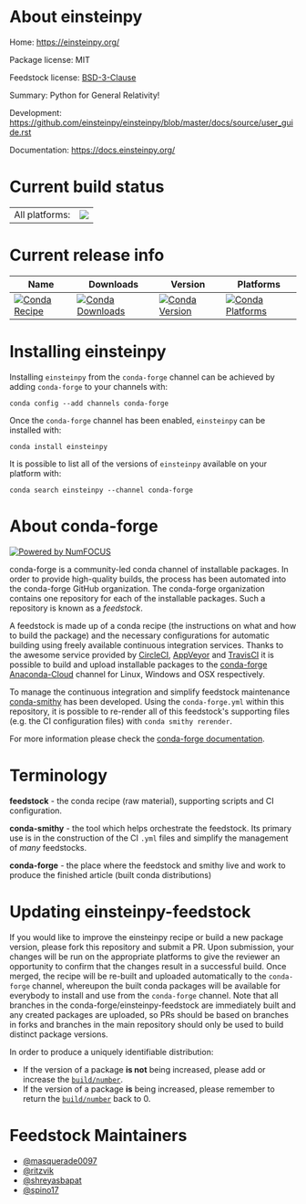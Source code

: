 About einsteinpy
================

Home: https://einsteinpy.org/

Package license: MIT

Feedstock license: [BSD-3-Clause](https://github.com/conda-forge/einsteinpy-feedstock/blob/master/LICENSE.txt)

Summary: Python for General Relativity!

Development: https://github.com/einsteinpy/einsteinpy/blob/master/docs/source/user_guide.rst

Documentation: https://docs.einsteinpy.org/

Current build status
====================


<table><tr><td>All platforms:</td>
    <td>
      <a href="https://dev.azure.com/conda-forge/feedstock-builds/_build/latest?definitionId=6347&branchName=master">
        <img src="https://dev.azure.com/conda-forge/feedstock-builds/_apis/build/status/einsteinpy-feedstock?branchName=master">
      </a>
    </td>
  </tr>
</table>

Current release info
====================

| Name | Downloads | Version | Platforms |
| --- | --- | --- | --- |
| [![Conda Recipe](https://img.shields.io/badge/recipe-einsteinpy-green.svg)](https://anaconda.org/conda-forge/einsteinpy) | [![Conda Downloads](https://img.shields.io/conda/dn/conda-forge/einsteinpy.svg)](https://anaconda.org/conda-forge/einsteinpy) | [![Conda Version](https://img.shields.io/conda/vn/conda-forge/einsteinpy.svg)](https://anaconda.org/conda-forge/einsteinpy) | [![Conda Platforms](https://img.shields.io/conda/pn/conda-forge/einsteinpy.svg)](https://anaconda.org/conda-forge/einsteinpy) |

Installing einsteinpy
=====================

Installing `einsteinpy` from the `conda-forge` channel can be achieved by adding `conda-forge` to your channels with:

```
conda config --add channels conda-forge
```

Once the `conda-forge` channel has been enabled, `einsteinpy` can be installed with:

```
conda install einsteinpy
```

It is possible to list all of the versions of `einsteinpy` available on your platform with:

```
conda search einsteinpy --channel conda-forge
```


About conda-forge
=================

[![Powered by NumFOCUS](https://img.shields.io/badge/powered%20by-NumFOCUS-orange.svg?style=flat&colorA=E1523D&colorB=007D8A)](http://numfocus.org)

conda-forge is a community-led conda channel of installable packages.
In order to provide high-quality builds, the process has been automated into the
conda-forge GitHub organization. The conda-forge organization contains one repository
for each of the installable packages. Such a repository is known as a *feedstock*.

A feedstock is made up of a conda recipe (the instructions on what and how to build
the package) and the necessary configurations for automatic building using freely
available continuous integration services. Thanks to the awesome service provided by
[CircleCI](https://circleci.com/), [AppVeyor](https://www.appveyor.com/)
and [TravisCI](https://travis-ci.com/) it is possible to build and upload installable
packages to the [conda-forge](https://anaconda.org/conda-forge)
[Anaconda-Cloud](https://anaconda.org/) channel for Linux, Windows and OSX respectively.

To manage the continuous integration and simplify feedstock maintenance
[conda-smithy](https://github.com/conda-forge/conda-smithy) has been developed.
Using the ``conda-forge.yml`` within this repository, it is possible to re-render all of
this feedstock's supporting files (e.g. the CI configuration files) with ``conda smithy rerender``.

For more information please check the [conda-forge documentation](https://conda-forge.org/docs/).

Terminology
===========

**feedstock** - the conda recipe (raw material), supporting scripts and CI configuration.

**conda-smithy** - the tool which helps orchestrate the feedstock.
                   Its primary use is in the construction of the CI ``.yml`` files
                   and simplify the management of *many* feedstocks.

**conda-forge** - the place where the feedstock and smithy live and work to
                  produce the finished article (built conda distributions)


Updating einsteinpy-feedstock
=============================

If you would like to improve the einsteinpy recipe or build a new
package version, please fork this repository and submit a PR. Upon submission,
your changes will be run on the appropriate platforms to give the reviewer an
opportunity to confirm that the changes result in a successful build. Once
merged, the recipe will be re-built and uploaded automatically to the
`conda-forge` channel, whereupon the built conda packages will be available for
everybody to install and use from the `conda-forge` channel.
Note that all branches in the conda-forge/einsteinpy-feedstock are
immediately built and any created packages are uploaded, so PRs should be based
on branches in forks and branches in the main repository should only be used to
build distinct package versions.

In order to produce a uniquely identifiable distribution:
 * If the version of a package **is not** being increased, please add or increase
   the [``build/number``](https://conda.io/docs/user-guide/tasks/build-packages/define-metadata.html#build-number-and-string).
 * If the version of a package **is** being increased, please remember to return
   the [``build/number``](https://conda.io/docs/user-guide/tasks/build-packages/define-metadata.html#build-number-and-string)
   back to 0.

Feedstock Maintainers
=====================

* [@masquerade0097](https://github.com/masquerade0097/)
* [@ritzvik](https://github.com/ritzvik/)
* [@shreyasbapat](https://github.com/shreyasbapat/)
* [@spino17](https://github.com/spino17/)


